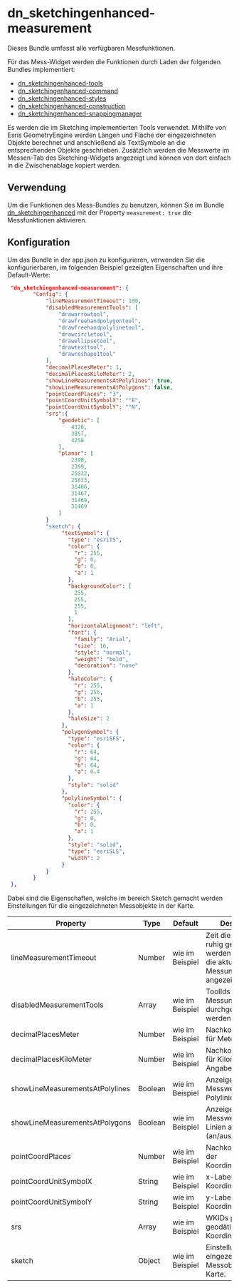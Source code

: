 # dn_sketchingenhanced-measurement

Dieses Bundle umfasst alle verfügbaren Messfunktionen.

Für das Mess-Widget werden die Funktionen durch Laden der folgenden Bundles implementiert:

* [dn_sketchingenhanced-tools](#bundle=dn_sketchingenhanced-tools@)
* [dn_sketchingenhanced-command](#bundle=dn_sketchingenhanced-command@)
* [dn_sketchingenhanced-styles](#bundle=dn_sketchingenhanced-styles@)
* [dn_sketchingenhanced-construction](#bundle=dn_sketchingenhanced-construction@)
* [dn_sketchingenhanced-snappingmanager](#bundle=dn_sketchingenhanced-snappingmanager@)

Es werden die im Sketching implementierten Tools verwendet.
Mithilfe von Esris GeometryEngine werden Längen und Fläche der eingezeichneten Objekte berechnet und
anschließend als TextSymbole an die entsprechenden Objekte geschrieben.
Zusätzlich werden die Messwerte im Messen-Tab des Sketching-Widgets angezeigt und können von dort einfach in die Zwischenablage kopiert werden.

## Verwendung

Um die Funktionen des Mess-Bundles zu benutzen, können Sie im Bundle [dn_sketchingenhanced](#bundle=dn_sketchingenhanced@) mit der Property `measurement: true` die Messfunktionen aktivieren.

## Konfiguration

Um das Bundle in der app.json zu konfigurieren, verwenden Sie die konfigurierbaren, im folgenden Beispiel gezeigten Eigenschaften und ihre Default-Werte:

```json
 "dn_sketchingenhanced-measurement": {
        "Config": {
            "lineMeasurementTimeout": 100,
            "disabledMeasurementTools": [
                "drawarrowtool",
                "drawfreehandpolygontool",
                "drawfreehandpolylinetool",
                "drawcircletool",
                "drawellipsetool",
                "drawtexttool",
                "drawreshape1tool"
            ],
            "decimalPlacesMeter": 1,
            "decimalPlacesKiloMeter": 2,
            "showLineMeasurementsAtPolylines": true,
            "showLineMeasurementsAtPolygons": false,
            "pointCoordPlaces": "3",
            "pointCoordUnitSymbolX": "°E",
            "pointCoordUnitSymbolY": "°N",
            "srs":{
                "geodetic": [
                    4326,
                    3857,
                    4258
                ],
                "planar": [
                    2398,
                    2399,
                    25832,
                    25833,
                    31466,
                    31467,
                    31468,
                    31469
                ]
            }
            "sketch": {
                 "textSymbol": {
                   "type": "esriTS",
                   "color": {
                     "r": 255,
                     "g": 0,
                     "b": 0,
                     "a": 1
                   },
                   "backgroundColor": [
                     255,
                     255,
                     255,
                     1
                   ],
                   "horizontalAlignment": "left",
                   "font": {
                     "family": "Arial",
                     "size": 16,
                     "style": "normal",
                     "weight": "bold",
                     "decoration": "none"
                   },
                   "haloColor": {
                     "r": 255,
                     "g": 255,
                     "b": 255,
                     "a": 1
                   },
                   "haloSize": 2
                 },
                 "polygonSymbol": {
                   "type": "esriSFS",
                   "color": {
                     "r": 64,
                     "g": 64,
                     "b": 64,
                     "a": 0.4
                   },
                   "style": "solid"
                 },
                 "polylineSymbol": {
                   "color": {
                     "r": 255,
                     "g": 0,
                     "b": 0,
                     "a": 1
                   },
                   "style": "solid",
                   "type": "esriSLS",
                   "width": 2
                 }
            }
        }
 },
```

Dabei sind die Eigenschaften, welche im bereich Sketch gemacht werden Einstellungen für die eingezeichneten Messobjekte in der Karte.



|Property               |Type     |Default         | Description
|-----------------------|---------|----------------|-----------
|lineMeasurementTimeout      |Number    |wie im Beispiel |Zeit die die Maus ruhig gehalten werden muss, damit die aktuelle Messung temporär angezeigt wird
|disabledMeasurementTools          |Array    |wie im Beispiel |ToolIds für die keine Messungen durchgeführt werden sollen
|decimalPlacesMeter          |Number    |wie im Beispiel |Nachkommastellen für Meter-Angaben
|decimalPlacesKiloMeter          |Number    |wie im Beispiel |Nachkommastellen für Kilometer-Angaben
|showLineMeasurementsAtPolylines          |Boolean    |wie im Beispiel |Anzeige der Messwerte an Polylinien (an/aus)
|showLineMeasurementsAtPolygons          |Boolean    |wie im Beispiel |Anzeige der Messwerte von Linien an Polygonen (an/aus)
|pointCoordPlaces          |Number    |wie im Beispiel |Nachkommastellen der Koordinatenanzeige
|pointCoordUnitSymbolX          |String    |wie im Beispiel |x-Label für Koordinatenanzeige
|pointCoordUnitSymbolY          |String    |wie im Beispiel |y-Label für Koordinatenanzeige
|srs          |Array    |wie im Beispiel |WKIDs planarer und geodätisch Koordinatensysteme
|sketch          |Object    |wie im Beispiel |Einstellungen für die eingezeichneten Messobjekte in der Karte.
